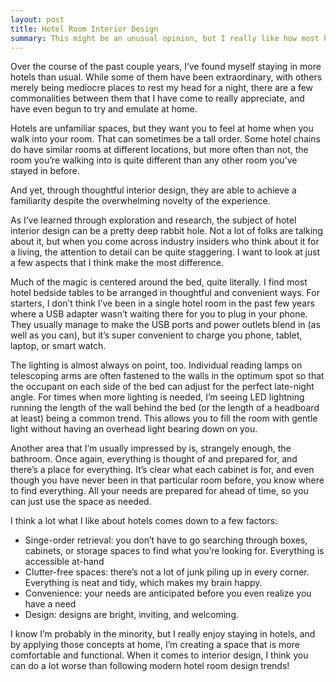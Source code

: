 ```yaml
---
layout: post
title: Hotel Room Interior Design
summary: This might be an unusual opinion, but I really like how most hotel rooms are designed.
---
```


Over the course of the past couple years, I’ve found myself staying in more hotels than usual. While some of them have been extraordinary, with others merely being mediocre places to rest my head for a night, there are a few commonalities between them that I have come to really appreciate, and have even begun to try and emulate at home.

Hotels are unfamiliar spaces, but they want you to feel at home when you walk into your room. That can sometimes be a tall order. Some hotel chains do have similar rooms at different locations, but more often than not, the room you’re walking into is quite different than any other room you’ve stayed in before.

And yet, through thoughtful interior design, they are able to achieve a familiarity despite the overwhelming novelty of the experience. 

As I’ve learned through exploration and research, the subject of hotel interior design can be a pretty deep rabbit hole. Not a lot of folks are talking about it, but when you come across industry insiders who think about it for a living, the attention to detail can be quite staggering. I want to look at just a few aspects that I think make the most difference.

Much of the magic is centered around the bed, quite literally. I find most hotel bedside tables to be arranged in thoughtful and convenient ways. For starters, I don’t think I’ve been in a single hotel room in the past few years where a USB adapter wasn’t waiting there for you to plug in your phone. They usually manage to make the USB ports and power outlets blend in (as well as you can), but it’s super convenient to charge you phone, tablet, laptop, or smart watch. 

The lighting is almost always on point, too. Individual reading lamps on telescoping arms are often fastened to the walls in the optimum spot so that the occupant on each side of the bed can adjust for the perfect late-night angle. For times when more lighting is needed, I’m seeing LED lightning running the length of the wall behind the bed (or the length of a headboard at least) being a common trend. This allows you to fill the room with gentle light without having an overhead light bearing down on you. 

Another area that I’m usually impressed by is, strangely enough, the bathroom. Once again, everything is thought of and prepared for, and there’s a place for everything. It’s clear what each cabinet is for, and even though you have never been in that particular room before, you know where to find everything. All your needs are prepared for ahead of time, so you can just use the space as needed.

I think a lot what I like about hotels comes down to a few factors:

* Singe-order retrieval: you don’t have to go searching through boxes, cabinets, or storage spaces to find what you’re looking for. Everything is accessible at-hand
* Clutter-free spaces: there’s not a lot of junk piling up in every corner. Everything is neat and tidy, which makes my brain happy.
* Convenience: your needs are anticipated before you even realize you have a need
* Design: designs are bright, inviting, and welcoming.

I know I’m probably in the minority, but I really enjoy staying in hotels, and by applying those concepts at home, I’m creating a space that is more comfortable and functional. When it comes to interior design, I think you can do a lot worse than following modern hotel room design trends!
